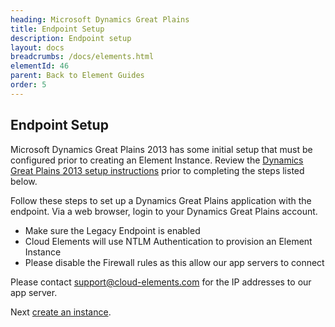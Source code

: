 ```yaml
---
heading: Microsoft Dynamics Great Plains
title: Endpoint Setup
description: Endpoint setup
layout: docs
breadcrumbs: /docs/elements.html
elementId: 46
parent: Back to Element Guides
order: 5
---
```


## Endpoint Setup

Microsoft Dynamics Great Plains 2013 has some initial setup that must be configured prior to creating an Element Instance. Review the [Dynamics Great Plains 2013 setup instructions](https://community.dynamics.com/gp/b/azurecurve/archive/2013/02/13/how-to-install-microsoft-dynamics-gp-2013-web-services-runtime) prior to completing the steps listed below.

Follow these steps to set up a Dynamics Great Plains application with the endpoint. Via a web browser, login to your Dynamics Great Plains account.

* Make sure the Legacy Endpoint is enabled
* Cloud Elements will use NTLM Authentication to provision an Element Instance
* Please disable the Firewall rules as this allow our app servers to connect

Please contact [support@cloud-elements.com](mailto:support@cloud-elements.com) for the IP addresses to our app server.

Next [create an instance](salesforce-create-instance.html).
